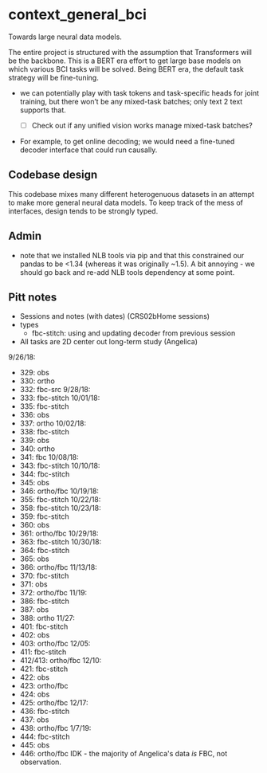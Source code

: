 # context_general_bci
Towards large neural data models.

The entire project is structured with the assumption that Transformers will be the backbone.
This is a BERT era effort to get large base models on which various BCI tasks will be solved. Being BERT era, the default task strategy will be fine-tuning.
- we can potentially play with task tokens and task-specific heads for joint training, but there won’t be any mixed-task batches; only text 2 text supports that.
  - [ ]  Check out if any unified vision works manage mixed-task batches?


- For example, to get online decoding; we would need a fine-tuned decoder interface that could run causally.

## Codebase design
This codebase mixes many different heterogenuous datasets in an attempt to make more general neural data models. To keep track of the mess of interfaces, design tends to be strongly typed.

## Admin
- note that we installed NLB tools via pip and that this constrained our pandas to be <1.34 (whereas it was originally ~1.5). A bit annoying - we should go back and re-add NLB tools dependency at some point.


## Pitt notes
- Sessions and notes (with dates) (CRS02bHome sessions)
- types
  - fbc-stitch: using and updating decoder from previous session
- All tasks are 2D center out long-term study (Angelica)


9/26/18:
- 329: obs
- 330: ortho
- 332: fbc-src
9/28/18:
- 333: fbc-stitch
10/01/18:
- 335: fbc-stitch
- 336: obs
- 337: ortho
10/02/18:
- 338: fbc-stitch
- 339: obs
- 340: ortho
- 341: fbc
10/08/18:
- 343: fbc-stitch
10/10/18:
- 344: fbc-stitch
- 345: obs
- 346: ortho/fbc
10/19/18:
- 355: fbc-stitch
10/22/18:
- 358: fbc-stitch
10/23/18:
- 359: fbc-stitch
- 360: obs
- 361: ortho/fbc
10/29/18:
- 363: fbc-stitch
10/30/18:
- 364: fbc-stitch
- 365: obs
- 366: ortho/fbc
11/13/18:
- 370: fbc-stitch
- 371: obs
- 372: ortho/fbc
11/19:
- 386: fbc-stitch
- 387: obs
- 388: ortho
11/27:
- 401: fbc-stitch
- 402: obs
- 403: ortho/fbc
12/05:
- 411: fbc-stitch
- 412/413: ortho/fbc
12/10:
- 421: fbc-stitch
- 422: obs
- 423: ortho/fbc
- 424: obs
- 425: ortho/fbc
12/17:
- 436: fbc-stitch
- 437: obs
- 438: ortho/fbc
1/7/19:
- 444: fbc-stitch
- 445: obs
- 446: ortho/fbc
IDK - the majority of Angelica's data _is_ FBC, not observation.
